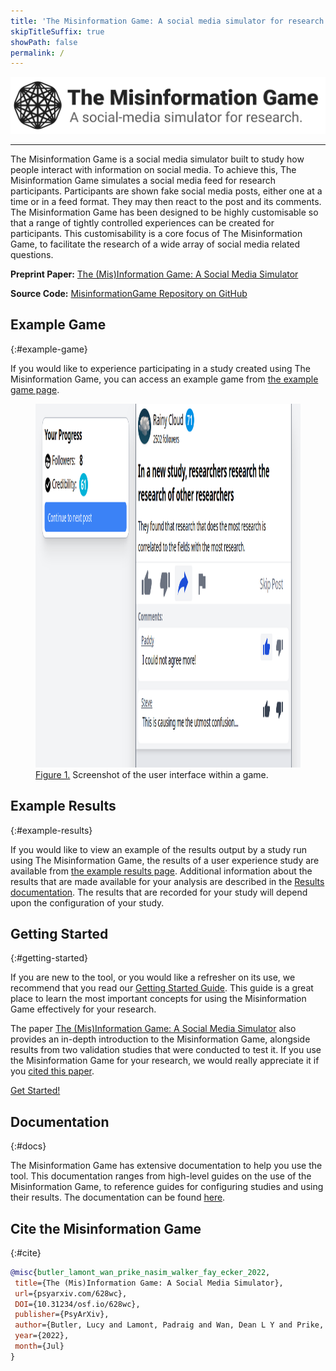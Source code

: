 ```yaml
---
title: 'The Misinformation Game: A social media simulator for research'
skipTitleSuffix: true
showPath: false
permalink: /
---
```


<p class="logo-banner">
    <img src="assets/img/banner.png" alt="The Misinformation Game Logo" />
</p>

--------

The Misinformation Game is a social media simulator built to study
how people interact with information on social media. To achieve
this, The Misinformation Game simulates a social media feed for
research participants. Participants are shown fake social media
posts, either one at a time or in a feed format. They may then
react to the post and its comments. The Misinformation Game has
been designed to be highly customisable so that a range of tightly
controlled experiences can be created for participants. This
customisability is a core focus of The Misinformation Game, to
facilitate the research of a wide array of social media related
questions.

**Preprint Paper:** [The (Mis)Information Game: A Social Media Simulator](https://psyarxiv.com/628wc/)

**Source Code:** [MisinformationGame Repository on GitHub](https://github.com/TheMisinformationGame/MisinformationGame)



## Example Game
{:#example-game}

If you would like to experience participating in a study created using
The Misinformation Game, you can access an example game from
[the example game page](/link/ExampleGame).

<figure id="fig1">
    <img src="screenshots/example-game.png" alt="Figure 1. Screenshot of the user interface within a game." height="582" />
    <figcaption>
        <a href="#fig1">Figure 1.</a> Screenshot of the user interface within a game.
    </figcaption>
</figure>

<p class="spacer"></p>



## Example Results
{:#example-results}

If you would like to view an example of the results output by a study
run using The Misinformation Game, the results of a user experience
study are available from [the example results page](/link/ExampleResults).
Additional information about the results that are made available for your
analysis are described in the [Results documentation](/Results). The
results that are recorded for your study will depend upon the configuration
of your study.



## Getting Started
{:#getting-started}

If you are new to the tool, or you would like a refresher on its use, we recommend
that you read our [Getting Started Guide](/GettingStarted). This guide is a great
place to learn the most important concepts for using the Misinformation Game
effectively for your research.

The paper
[The (Mis)Information Game: A Social Media Simulator](https://psyarxiv.com/628wc/)
also provides an in-depth introduction to the Misinformation Game, alongside
results from two validation studies that were conducted to test it. If you use
the Misinformation Game for your research, we would really appreciate it if
you [cited this paper](#cite).

<div class="call-to-action-container">
    <a href="/GettingStarted" class="call-to-action-button">
        Get Started!
    </a>
</div>


## Documentation
{:#docs}

The Misinformation Game has extensive documentation to help you use the tool.
This documentation ranges from high-level guides on the use of the
Misinformation Game, to reference guides for configuring studies and using
their results. The documentation can be found [here](/DocumentationIndex).


## Cite the Misinformation Game
{:#cite}

```bibtex
@misc{butler_lamont_wan_prike_nasim_walker_fay_ecker_2022,
 title={The (Mis)Information Game: A Social Media Simulator},
 url={psyarxiv.com/628wc},
 DOI={10.31234/osf.io/628wc},
 publisher={PsyArXiv},
 author={Butler, Lucy and Lamont, Padraig and Wan, Dean L Y and Prike, Toby and Nasim, Mehwish and Walker, Bradley and Fay, Nicolas and Ecker, Ullrich K H},
 year={2022},
 month={Jul}
}
```
